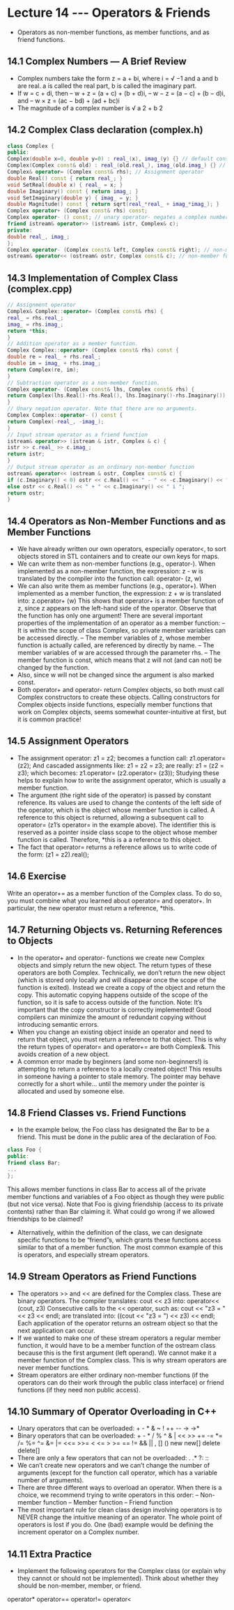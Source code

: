 # Lecture 14 --- Operators & Friends

- Operators as non-member functions, as member functions, and as friend functions.

## 14.1 Complex Numbers — A Brief Review

- Complex numbers take the form z = a + bi, where i =
√
−1 and a and b are real. a is called the real part, b is
called the imaginary part.
- If w = c + di, then
– w + z = (a + c) + (b + d)i,
– w − z = (a − c) + (b − d)i, and
– w × z = (ac − bd) + (ad + bc)i
- The magnitude of a complex number is √
a
2 + b
2

## 14.2 Complex Class declaration (complex.h)

```cpp
class Complex {
public:
Complex(double x=0, double y=0) : real_(x), imag_(y) {} // default constructor
Complex(Complex const& old) : real_(old.real_), imag_(old.imag_) {} // copy constructor
Complex& operator= (Complex const& rhs); // Assignment operator
double Real() const { return real_; }
void SetReal(double x) { real_ = x; }
double Imaginary() const { return imag_; }
void SetImaginary(double y) { imag_ = y; }
double Magnitude() const { return sqrt(real_*real_ + imag_*imag_); }
Complex operator+ (Complex const& rhs) const;
Complex operator- () const; // unary operator- negates a complex number
friend istream& operator>> (istream& istr, Complex& c);
private:
double real_, imag_;
};
Complex operator- (Complex const& left, Complex const& right); // non-member function
ostream& operator<< (ostream& ostr, Complex const& c); // non-member function
```

## 14.3 Implementation of Complex Class (complex.cpp)

```cpp
// Assignment operator
Complex& Complex::operator= (Complex const& rhs) {
real_ = rhs.real_;
imag_ = rhs.imag_;
return *this;
}
// Addition operator as a member function.
Complex Complex::operator+ (Complex const& rhs) const {
double re = real_ + rhs.real_;
double im = imag_ + rhs.imag_;
return Complex(re, im);
}
// Subtraction operator as a non-member function.
Complex operator- (Complex const& lhs, Complex const& rhs) {
return Complex(lhs.Real()-rhs.Real(), lhs.Imaginary()-rhs.Imaginary());
}
// Unary negation operator. Note that there are no arguments.
Complex Complex::operator- () const {
return Complex(-real_, -imag_);
}
// Input stream operator as a friend function
istream& operator>> (istream & istr, Complex & c) {
istr >> c.real_ >> c.imag_;
return istr;
}
// Output stream operator as an ordinary non-member function
ostream& operator<< (ostream & ostr, Complex const& c) {
if (c.Imaginary() < 0) ostr << c.Real() << " - " << -c.Imaginary() << " i ";
else ostr << c.Real() << " + " << c.Imaginary() << " i ";
return ostr;
}
```

## 14.4 Operators as Non-Member Functions and as Member Functions

- We have already written our own operators, especially operator<, to sort objects stored in STL containers
and to create our own keys for maps.
- We can write them as non-member functions (e.g., operator-). When implemented as a non-member function,
the expression: z - w is translated by the compiler into the function call: operator- (z, w)
- We can also write them as member functions (e.g., operator+). When implemented as a member function, the
expression: z + w is translated into: z.operator+ (w)
This shows that operator+ is a member function of z, since z appears on the left-hand side of the operator.
Observe that the function has only one argument!
There are several important properties of the implementation of an operator as a member function:
  – It is within the scope of class Complex, so private member variables can be accessed directly.
  – The member variables of z, whose member function is actually called, are referenced by directly by name.
  – The member variables of w are accessed through the parameter rhs.
  – The member function is const, which means that z will not (and can not) be changed by the function.
- Also, since w will not be changed since the argument is also marked const.
- Both operator+ and operator- return Complex objects, so both must call Complex constructors to create these
objects. Calling constructors for Complex objects inside functions, especially member functions that work on
Complex objects, seems somewhat counter-intuitive at first, but it is common practice!

## 14.5 Assignment Operators

- The assignment operator: z1 = z2; becomes a function call: z1.operator=(z2);
And cascaded assignments like: z1 = z2 = z3; are really: z1 = (z2 = z3);
which becomes: z1.operator= (z2.operator= (z3));
Studying these helps to explain how to write the assignment operator, which is usually a member function.
- The argument (the right side of the operator) is passed by constant reference. Its values are used to change
the contents of the left side of the operator, which is the object whose member function is called. A reference
to this object is returned, allowing a subsequent call to operator= (z1’s operator= in the example above).
The identifier this is reserved as a pointer inside class scope to the object whose member function is called.
Therefore, *this is a a reference to this object.
- The fact that operator= returns a reference allows us to write code of the form: (z1 = z2).real();

## 14.6 Exercise

Write an operator+= as a member function of the Complex class. To do so, you must combine what you learned
about operator= and operator+. In particular, the new operator must return a reference, *this.




## 14.7 Returning Objects vs. Returning References to Objects

- In the operator+ and operator- functions we create new Complex objects and simply return the new object.
The return types of these operators are both Complex.
Technically, we don’t return the new object (which is stored only locally and will disappear once the scope of
the function is exited). Instead we create a copy of the object and return the copy. This automatic copying
happens outside of the scope of the function, so it is safe to access outside of the function. Note: It’s important
that the copy constructor is correctly implemented! Good compilers can minimize the amount of redundant
copying without introducing semantic errors.
- When you change an existing object inside an operator and need to return that object, you must return a
reference to that object. This is why the return types of operator= and operator+= are both Complex&.
This avoids creation of a new object.
- A common error made by beginners (and some non-beginners!) is attempting to return a reference to a locally
created object! This results in someone having a pointer to stale memory. The pointer may behave correctly
for a short while... until the memory under the pointer is allocated and used by someone else.

## 14.8 Friend Classes vs. Friend Functions

- In the example below, the Foo class has designated the Bar to be a friend. This must be done in the public
area of the declaration of Foo.
```cpp
class Foo {
public:
friend class Bar;
...
};
```
This allows member functions in class Bar to access all of the private member functions and variables of a Foo
object as though they were public (but not vice versa). Note that Foo is giving friendship (access to its private
contents) rather than Bar claiming it. What could go wrong if we allowed friendships to be claimed?
- Alternatively, within the definition of the class, we can designate specific functions to be “friend”s, which
grants these functions access similar to that of a member function. The most common example of this is
operators, and especially stream operators.

## 14.9 Stream Operators as Friend Functions

- The operators >> and << are defined for the Complex class. These are binary operators.
The compiler translates: cout << z3 into: operator<< (cout, z3)
Consecutive calls to the << operator, such as: cout << "z3 = " << z3 << endl;
are translated into: ((cout << "z3 = ") << z3) << endl;
Each application of the operator returns an ostream object so that the next application can occur.
- If we wanted to make one of these stream operators a regular member function, it would have to be a member
function of the ostream class because this is the first argument (left operand). We cannot make it a member
function of the Complex class. This is why stream operators are never member functions.
- Stream operators are either ordinary non-member functions (if the operators can do their work through the
public class interface) or friend functions (if they need non public access).

## 14.10 Summary of Operator Overloading in C++

- Unary operators that can be overloaded: + - * & ~ ! ++ -- -> ->*
- Binary operators that can be overloaded: + - * / % ^ & | << >> += -= *= /= %= ^=
&= |= <<= >>= < <= > >= == != && || , [] () new new[] delete delete[]
- There are only a few operators that can not be overloaded: . .* ?: ::
- We can’t create new operators and we can’t change the number of arguments (except for the function call
operator, which has a variable number of arguments).
- There are three different ways to overload an operator. When there is a choice, we recommend trying to write
operators in this order:
  – Non-member function
  – Member function
  – Friend function
- The most important rule for clean class design involving operators is to NEVER change the intuitive
meaning of an operator. The whole point of operators is lost if you do. One (bad) example would be
defining the increment operator on a Complex number.

## 14.11 Extra Practice

- Implement the following operators for the Complex class (or explain why they cannot or should not be
implemented). Think about whether they should be non-member, member, or friend.

operator* operator== operator!= operator<
